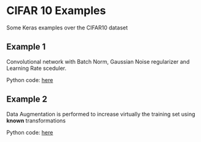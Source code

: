 # CIFAR 10 Examples

Some Keras examples over the CIFAR10 dataset

## Example 1

Convolutional network with Batch Norm, Gaussian Noise regularizer and Learning Rate sceduler.

Python code: [here](1_cifar_conv.py)

## Example 2

Data Augmentation is performed to increase virtually the training set using **known** transformations

Python code: [here](2_cifar_DA.py)


